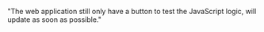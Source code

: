 "The web application still only have a button to test the JavaScript logic, will update as soon as possible." 
